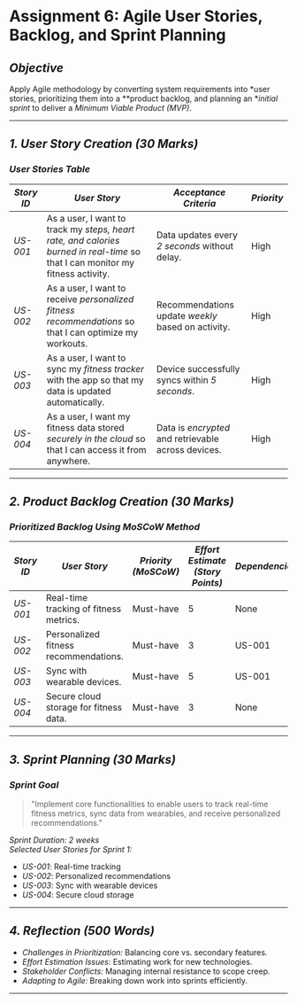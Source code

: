 # Assignment 6: Agile User Stories, Backlog, and Sprint Planning

## *Objective*
Apply Agile methodology by converting system requirements into *user stories, prioritizing them into a **product backlog, and planning an **initial sprint* to deliver a *Minimum Viable Product (MVP)*.

---

## *1. User Story Creation (30 Marks)*

### *User Stories Table*
| *Story ID* | *User Story* | *Acceptance Criteria* | *Priority* |
|-------------|---------------|------------------------|--------------|
| *US-001* | As a user, I want to track my *steps, heart rate, and calories burned in real-time* so that I can monitor my fitness activity. | Data updates every *2 seconds* without delay. | High |
| *US-002* | As a user, I want to receive *personalized fitness recommendations* so that I can optimize my workouts. | Recommendations update *weekly* based on activity. | High |
| *US-003* | As a user, I want to sync my *fitness tracker* with the app so that my data is updated automatically. | Device successfully syncs within *5 seconds*. | High |
| *US-004* | As a user, I want my fitness data stored *securely in the cloud* so that I can access it from anywhere. | Data is *encrypted* and retrievable across devices. | High |

---

## *2. Product Backlog Creation (30 Marks)*

### *Prioritized Backlog Using MoSCoW Method*
| *Story ID* | *User Story* | *Priority (MoSCoW)* | *Effort Estimate (Story Points)* | *Dependencies* |
|-------------|---------------|----------------------|--------------------------------|---------------|
| *US-001* | Real-time tracking of fitness metrics. | Must-have | 5 | None |
| *US-002* | Personalized fitness recommendations. | Must-have | 3 | US-001 |
| *US-003* | Sync with wearable devices. | Must-have | 5 | US-001 |
| *US-004* | Secure cloud storage for fitness data. | Must-have | 3 | None |

---

## *3. Sprint Planning (30 Marks)*

### *Sprint Goal*
> "Implement core functionalities to enable users to track real-time fitness metrics, sync data from wearables, and receive personalized recommendations."

*Sprint Duration:* *2 weeks*  
*Selected User Stories for Sprint 1:*  
- *US-001*: Real-time tracking  
- *US-002*: Personalized recommendations  
- *US-003*: Sync with wearable devices  
- *US-004*: Secure cloud storage  

---

## *4. Reflection (500 Words)*
- *Challenges in Prioritization:* Balancing core vs. secondary features.  
- *Effort Estimation Issues:* Estimating work for new technologies.  
- *Stakeholder Conflicts:* Managing internal resistance to scope creep.  
- *Adapting to Agile:* Breaking down work into sprints efficiently.  

---


